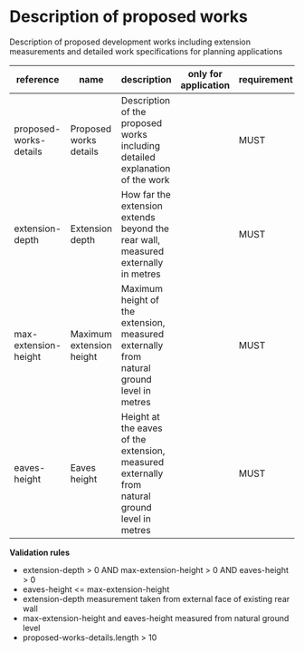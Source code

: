 # Description of proposed works

Description of proposed development works including extension measurements
and detailed work specifications for planning applications


| reference | name | description | only for application | requirement | notes |
| --- | --- | --- | --- | --- | --- |
| proposed-works-details | Proposed works details | Description of the proposed works including detailed explanation of the work |  | MUST |  |
| extension-depth | Extension depth | How far the extension extends beyond the rear wall, measured externally in metres |  | MUST |  |
| max-extension-height | Maximum extension height | Maximum height of the extension, measured externally from natural ground level in metres |  | MUST |  |
| eaves-height | Eaves height | Height at the eaves of the extension, measured externally from natural ground level in metres |  | MUST |  |

**Validation rules**

- extension-depth > 0 AND max-extension-height > 0 AND eaves-height > 0
- eaves-height <= max-extension-height
- extension-depth measurement taken from external face of existing rear wall
- max-extension-height and eaves-height measured from natural ground level
- proposed-works-details.length > 10